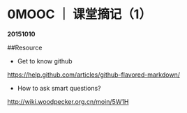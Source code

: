 # 0MOOC ｜ 课堂摘记（1）

 **20151010**
 
 
##Resource
- Get to know github

https://help.github.com/articles/github-flavored-markdown/
- How to ask smart questions?

http://wiki.woodpecker.org.cn/moin/5W1H
